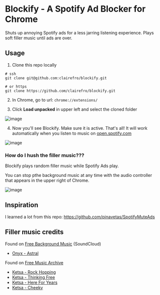 # Blockify - A Spotify Ad Blocker for Chrome 

Shuts up annoying Spotify ads for a less jarring listening experience. Plays soft filler music until ads are over.

## Usage 

1. Clone this repo locally

```
# ssh
git clone git@github.com:clairefro/blockify.git

# or https
git clone https://github.com/clairefro/blockify.git
```

2. In Chrome, go to url: `chrome://extensions/` 

3. Click **Load unpacked** in upper left and select the cloned folder

![image](https://user-images.githubusercontent.com/9841162/102745297-7f58dd00-4310-11eb-87cd-3d0eeca0ce03.png)

4. Now you'll see Blockify. Make sure it is active. That's all! It will work automatically when you listen to music on [open.spotify.com](https://open.spotify.com/)

![image](https://user-images.githubusercontent.com/9841162/102745384-b3340280-4310-11eb-82bf-e0f10520016c.png)

### How do I hush the filler music???
Blockify plays random filler music while Spotify Ads play. 

You can stop pthe background music at any time with the audio controller that appears in the upper right of Chrome.

![image](https://user-images.githubusercontent.com/9841162/102745490-f1312680-4310-11eb-8218-45c36c7d4c7b.png)


## Inspiration

I learned a lot from this repo: https://github.com/pinavetas/SpotifyMuteAds

## Filler music credits

Found on [Free Background Music](https://soundcloud.com/freebmusic) (SoundCloud)

- [Onyx - Astral](https://soundcloud.com/freebmusic/onyx-astral-freebackgroundmusic)

Found on [Free Music Archive](https://freemusicarchive.org/)

- [Ketsa - Rock Hopping](https://freemusicarchive.org/music/Ketsa)
- [Ketsa - Thinking Free](https://freemusicarchive.org/music/Ketsa)
- [Ketsa - Here For Years](https://freemusicarchive.org/music/Ketsa)
- [Ketsa - Cheeky](https://freemusicarchive.org/music/Ketsa)
